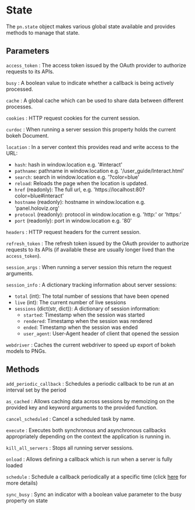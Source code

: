# State

The `pn.state` object makes various global state available and provides methods to manage that state.

## Parameters

`access_token`
: The access token issued by the OAuth provider to authorize requests to its APIs.

`busy`
: A boolean value to indicate whether a callback is being actively processed.

`cache`
: A global cache which can be used to share data between different processes.

`cookies`
: HTTP request cookies for the current session.

`curdoc`
: When running a server session this property holds the current bokeh Document.

`location`
: In a server context this provides read and write access to the URL:
   * `hash`: hash in window.location e.g. '#interact'
   * `pathname`: pathname in window.location e.g. '/user_guide/Interact.html'
   * `search`: search in window.location e.g. '?color=blue'
   * `reload`: Reloads the page when the location is updated.
   * `href` (readonly): The full url, e.g. 'https://localhost:80?color=blue#interact'
   * `hostname` (readonly): hostname in window.location e.g. 'panel.holoviz.org'
   * `protocol` (readonly): protocol in window.location e.g. 'http:' or 'https:'
   * `port` (readonly): port in window.location e.g. '80'

`headers`
: HTTP request headers for the current session.

`refresh_token`
: The refresh token issued by the OAuth provider to authorize requests to its APIs (if available these are usually longer lived than the `access_token`).

`session_args`
: When running a server session this return the request arguments.

`session_info`
: A dictionary tracking information about server sessions:
   * `total` (int): The total number of sessions that have been opened
   * `live` (int): The current number of live sessions
   * `sessions` (dict(str, dict)): A dictionary of session information:
       * `started`: Timestamp when the session was started
       * `rendered`: Timestamp when the session was rendered
       * `ended`: Timestamp when the session was ended
       * `user_agent`: User-Agent header of client that opened the session

`webdriver`
: Caches the current webdriver to speed up export of bokeh models to PNGs.

## Methods

`add_periodic_callback`
: Schedules a periodic callback to be run at an interval set by the period

`as_cached`
: Allows caching data across sessions by memoizing on the provided key and keyword arguments to the provided function.

`cancel_scheduled`
: Cancel a scheduled task by name.

`execute`
: Executes both synchronous and asynchronous callbacks appropriately depending on the context the application is running in.

`kill_all_servers`
: Stops all running server sessions.

`onload`
: Allows defining a callback which is run when a server is fully loaded

`schedule`
: Schedule a callback periodically at a specific time (click [here](./Deploy_and_Export.rst#pn.state.schedule) for more details)

`sync_busy`
: Sync an indicator with a boolean value parameter to the busy property on state
